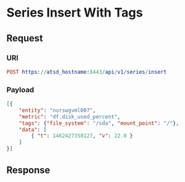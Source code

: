 #  Series Insert With Tags
## Request
### URI
```elm
POST https://atsd_hostname:8443/api/v1/series/insert
```
### Payload
```json
[{
    "entity": "nurswgvml007",
    "metric": "df.disk_used_percent",
    "tags": {"file_system": "/sda", "mount_point": "/"},
    "data": [
        { "t": 1462427358127, "v": 22.0 }
    ]
}]
```

## Response
```
```
